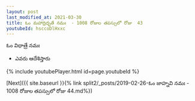 ```yaml
---
layout: post
last_modified_at: 2021-03-30
title: ఓం మహాద్రిధృతే నమః  - 1008 రోజుల తపస్సులో రోజు  43
youtubeId: hsccoDlHxxc
---
```

 
 
 ఓం విధాత్రే నమః  
 
 -  ఎవరు ఆదేశిస్తారు 
 
  
 
  
 
 
 
 
 
 


{% include youtubePlayer.html id=page.youtubeId %}
 
[Next]({{ site.baseurl }}{% link  split2/_posts/2019-02-26-ఓం జాహ్నవి నమః  - 1008 రోజుల తపస్సులో రోజు  44.md%})
 
